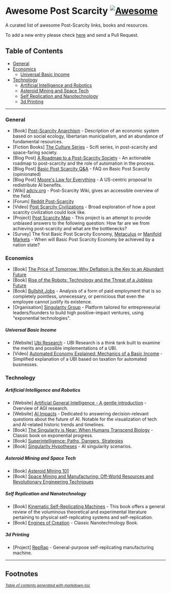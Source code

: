 # Awesome Post Scarcity  [![Awesome](https://awesome.re/badge.svg)](https://awesome.re)
A curated list of awesome Post-Scarcity links, books and resources.

To add a new entry please check [here](https://github.com/lorepieri8/awesome-post-scarcity/blob/main/CONTRIBUTING.md) and send a Pull Request.


## Table of Contents

- [General](#general)
- [Economics](#economics)
  * [Universal Basic Income](#universal-basic-income)
- [Technology](#technology)
  * [Artificial Intelligence and Robotics](#artificial-intelligence-and-robotics)
  * [Asteroid Mining and Space Tech](#asteroid-mining-and-space-tech)
  * [Self Replication and Nanotechnology](#self-replication-and-nanotechnology)
  * [3d Printing](#3d-printing)

  
***


### General

- [Book] [Post-Scarcity Anarchism](https://en.wikipedia.org/wiki/Post-Scarcity_Anarchism) - Description of an economic system based on social ecology, libertarian municipalism, and an abundance of fundamental resources.
- [Fiction Books] [The Culture Series](https://en.wikipedia.org/wiki/Culture_series) - Scifi series, in post-scarcity and space-faring society.   
- [Blog Post] [A Roadmap to a Post-Scarcity Society](https://lorenzopieri.com/post_scarcity/) - An actionable roadmap to post-scarcity and the role of automation in the process.
- [Blog Post] [Basic Post Scarcity Q&A](https://lorenzopieri.com/post_scarcity_qa/) - FAQ on Basic Post Scarcity (opinionated)
- [Blog Post] [Moore's Law for Everything](https://moores.samaltman.com/) - A US-centric proposal to redistribute AI benefits. 
- [Wiki] [adciv.org](http://adciv.org/Main_Page) - Post-Scarcity Wiki, gives an accessible overview of the field. 
- [Forum] [Reddit Post-Scarcity](https://www.reddit.com/r/PostScarcity/) 
- [Video] [Post Scarcity Civilizations](https://www.youtube.com/watch?v=_Kt7883oTd0) - Broad exploration of how a post scarcity civilization could look like.
- [Project] [Post Scarcity Map](https://postscarcitymap.org/) - This project is an attempt to provide unbiased answers to the following question: How far are we from achieving post-scarcity and what are the bottlenecks?
- [Survey] The first Basic Post Scarcity Economy, [Metaculus](https://www.metaculus.com/questions/10569/the-first-basic-post-scarcity-economy/) or [Manifold Markets](https://manifold.markets/LorenzoPieri/when-will-basic-post-scarcity-econo) - When will Basic Post Scarcity Economy be achieved by a nation state? 



### Economics

- [Book] [The Price of Tomorrow: Why Deflation is the Key to an Abundant Future](https://www.goodreads.com/en/book/show/50157837-the-price-of-tomorrow) 
- [Book] [Rise of the Robots: Technology and the Threat of a Jobless Future](https://www.goodreads.com/book/show/22928874-rise-of-the-robots) 
- [Book] [Bullshit Jobs](https://en.wikipedia.org/wiki/Bullshit_Jobs) - Analysis of a form of paid employment that is so completely pointless, unnecessary, or pernicious that even the employee cannot justify its existence.
- [Organisation] [Singularity Group](https://www.su.org/our-process) - Platform tailored for entrepreneurial leaders/founders to build high positive-impact ventures, using "exponential technologies".

##### Universal Basic Income

- [Website] [Ubi Research](https://ubiresearch.org/ ) - UBI Research is a think tank built to examine the merits and possible implementations of a UBI.
- [Video] [Automated Economy Explained: Mechanics of a Basic Income](https://www.youtube.com/watch?v=OEkT14RBzDI&list=WL&index=25) - Simplified explanation of a UBI based on taxation for automated businesses.




### Technology

##### Artificial Intelligence and Robotics

- [Website] [Artificial General Intelligence - A gentle introduction](https://cis.temple.edu/~pwang/AGI-Intro.html) - Overview of AGI research.
- [Website] [AI Impacts](https://aiimpacts.org/category/ai-timelines/) - Dedicated to answering decision-relevant questions about the future of AI. Notable for the visualization of tech and AI-related historic trends and timelines.
- [Book] [The Singularity is Near: When Humans Transcend Biology](https://www.goodreads.com/book/show/83518.The_Singularity_is_Near) - Classic book on exponential progress.
- [Book] [Superintelligence: Paths, Dangers, Strategies](https://www.goodreads.com/book/show/20527133-superintelligence) 
- [Book] [Singularity Hypotheses](https://www.goodreads.com/book/show/16198679-singularity-hypotheses) - AI singularity scenarios. 


##### Asteroid Mining and Space Tech

- [Book] [Asteroid Mining 101](https://www.goodreads.com/en/book/show/24208246-asteroid-mining-101) 
- [Book] [Space Mining and Manufacturing: Off-World Resources and Revolutionary Engineering Techniques](https://www.goodreads.com/book/show/50626244-space-mining-and-manufacturing) 


##### Self Replication and Nanotechnology 

- [Book] [Kinematic Self-Replicating Machines](http://www.molecularassembler.com/KSRM.htm) - This book offers a general review of the voluminous theoretical and experimental literature pertaining to physical self-replicating systems and self-replication.
- [Book] [Engines of Creation](https://en.wikipedia.org/wiki/Engines_of_Creation) - Classic Nanotechnology Book.

##### 3d Printing

- [Project] [RepRap](https://reprap.org/wiki/RepRap) - General-purpose self-replicating manufacturing machine.


****

## Footnotes


<small><i><a href='http://ecotrust-canada.github.io/markdown-toc/'>Table of contents generated with markdown-toc</a></i></small>

